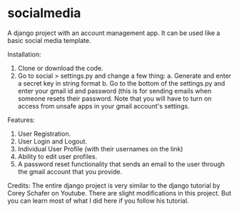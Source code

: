 # socialmedia
A django project with an account management app. It can be used like a basic social media template. 

Installation:
1. Clone or download the code.
2. Go to social > settings.py and change a few thing:
 a. Generate and enter a secret key in string format
 b. Go to the bottom of the settings.py and enter your gmail id and password (this is for sending emails when someone resets their password. Note that you will have to turn on access from unsafe apps in your gmail account's settings.

Features:
1. User Registration.
2. User Login and Logout.
3. Individual User Profile (with their usernames on the link)
4. Ability to edit user profiles.
5. A password reset functionality that sends an email to the user through the gmail account that you provide.

Credits:
The entire django project is very similar to the django tutorial by Corey Schafer on Youtube. There are slight modifications in this project. But you can learn most of what I did here if you follow his tutorial.
